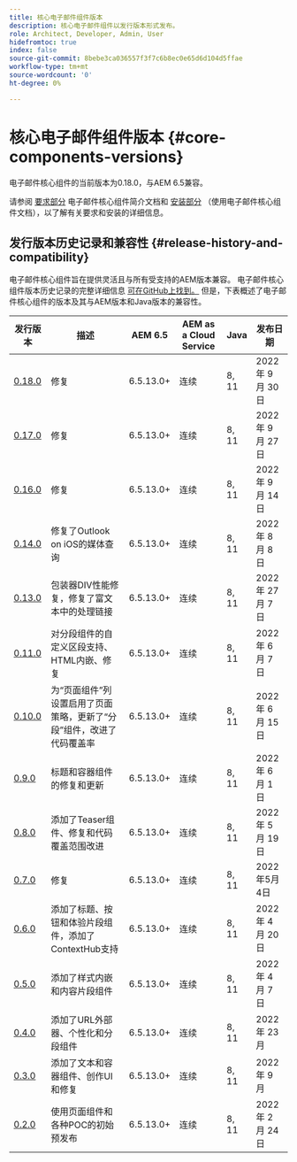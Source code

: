 ```yaml
---
title: 核心电子邮件组件版本
description: 核心电子邮件组件以发行版本形式发布。
role: Architect, Developer, Admin, User
hidefromtoc: true
index: false
source-git-commit: 8bebe3ca036557f3f7c6b8ec0e65d6d104d5ffae
workflow-type: tm+mt
source-wordcount: '0'
ht-degree: 0%

---
```



# 核心电子邮件组件版本 {#core-components-versions}

电子邮件核心组件的当前版本为0.18.0，与AEM 6.5兼容。

请参阅 [要求部分](/help/email/introduction.md#requirements) 电子邮件核心组件简介文档和 [安装部分](/help/email/using.md#installing-the-email-core-components) （使用电子邮件核心组件文档），以了解有关要求和安装的详细信息。

## 发行版本历史记录和兼容性 {#release-history-and-compatibility}

电子邮件核心组件旨在提供灵活且与所有受支持的AEM版本兼容。 电子邮件核心组件版本历史记录的完整详细信息 [可在GitHub上找到。](https://github.com/adobe/aem-core-email-components/releases) 但是，下表概述了电子邮件核心组件的版本及其与AEM版本和Java版本的兼容性。

| 发行版本 | 描述 | AEM 6.5 | AEM as a Cloud Service | Java | 发布日期 |
|---|---|---|---|---|---|
| [0.18.0](https://github.com/adobe/aem-core-email-components/releases/tag/v0.18.0) | 修复 | 6.5.13.0+ | 连续 | 8, 11 | 2022 年 9 月 30 日 |
| [0.17.0](https://github.com/adobe/aem-core-email-components/releases/tag/v0.17.0) | 修复 | 6.5.13.0+ | 连续 | 8, 11 | 2022 年 9 月 27 日 |
| [0.16.0](https://github.com/adobe/aem-core-email-components/releases/tag/v0.16.0) | 修复 | 6.5.13.0+ | 连续 | 8, 11 | 2022 年 9 月 14 日 |
| [0.14.0](https://github.com/adobe/aem-core-email-components/releases/tag/v0.14.0) | 修复了Outlook on iOS的媒体查询 | 6.5.13.0+ | 连续 | 8, 11 | 2022 年 8 月 8 日 |
| [0.13.0](https://github.com/adobe/aem-core-email-components/releases/tag/v0.13.0) | 包装器DIV性能修复，修复了富文本中的处理链接 | 6.5.13.0+ | 连续 | 8, 11 | 2022 年 27 月 7 日 |
| [0.11.0](https://github.com/adobe/aem-core-email-components/releases/tag/v0.11.0) | 对分段组件的自定义区段支持、HTML内嵌、修复 | 6.5.13.0+ | 连续 | 8, 11 | 2022 年 6 月 7 日 |
| [0.10.0](https://github.com/adobe/aem-core-email-components/releases/tag/v0.10.0) | 为“页面组件”列设置启用了页面策略，更新了“分段”组件，改进了代码覆盖率 | 6.5.13.0+ | 连续 | 8, 11 | 2022 年 6 月 15 日 |
| [0.9.0](https://github.com/adobe/aem-core-email-components/releases/tag/v0.9.0) | 标题和容器组件的修复和更新 | 6.5.13.0+ | 连续 | 8, 11 | 2022 年 6 月 1 日 |
| [0.8.0](https://github.com/adobe/aem-core-email-components/releases/tag/v0.8.0) | 添加了Teaser组件、修复和代码覆盖范围改进 | 6.5.13.0+ | 连续 | 8, 11 | 2022 年 5 月 19 日 |
| [0.7.0](https://github.com/adobe/aem-core-email-components/releases/tag/v0.7.0) | 修复 | 6.5.13.0+ | 连续 | 8, 11 | 2022年5月4日 |
| [0.6.0](https://github.com/adobe/aem-core-email-components/releases/tag/v0.6.0) | 添加了标题、按钮和体验片段组件，添加了ContextHub支持 | 6.5.13.0+ | 连续 | 8, 11 | 2022 年 4 月 20 日 |
| [0.5.0](https://github.com/adobe/aem-core-email-components/releases/tag/v0.5.0) | 添加了样式内嵌和内容片段组件 | 6.5.13.0+ | 连续 | 8, 11 | 2022 年 4 月 7 日 |
| [0.4.0](https://github.com/adobe/aem-core-email-components/releases/tag/v0.4.0) | 添加了URL外部器、个性化和分段组件 | 6.5.13.0+ | 连续 | 8, 11 | 2022 年 23 月 |
| [0.3.0](https://github.com/adobe/aem-core-email-components/releases/tag/v0.3.0) | 添加了文本和容器组件、创作UI和修复 | 6.5.13.0+ | 连续 | 8, 11 | 2022 年 9 月 |
| [0.2.0](https://github.com/adobe/aem-core-email-components/releases/tag/v0.2.0) | 使用页面组件和各种POC的初始预发布 | 6.5.13.0+ | 连续 | 8, 11 | 2022 年 2 月 24 日 |
